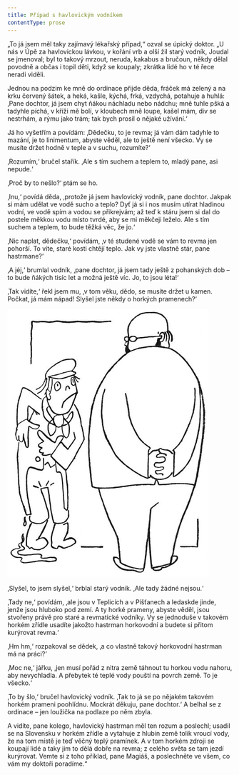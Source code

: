 ```yaml
---
title: Případ s havlovickým vodníkem
contentType: prose
---
```


„To já jsem měl taky zajímavý lékařský případ,“ ozval se úpický doktor. „U nás v Úpě za havlovickou lávkou, v kořání vrb a olší žil starý vodník, Joudal se jmenoval; byl to takový mrzout, neruda, kakabus a bručoun, někdy dělal povodně a občas i topil děti, když se koupaly; zkrátka lidé ho v té řece neradi viděli.

  

Jednou na podzim ke mně do ordinace přijde děda, fráček má zelený a na krku červený šátek, a heká, kašle, kýchá, frká, vzdychá, potahuje a huhlá: ‚Pane dochtor, já jsem chyt ňákou náchladu nebo nádchu; mně tuhle pšká a tadyhle píchá, v kříži mě bolí, v kloubech mně loupe, kašel mám, div se nestrhám, a rýmu jako trám; tak bych prosil o nějaké užívání.‘

Já ho vyšetřím a povídám: ‚Dědečku, to je revma; já vám dám tadyhle to mazání, je to linimentum, abyste věděl, ale to ještě není všecko. Vy se musíte držet hodně v teple a v suchu, rozumíte?‘

‚Rozumím,‘ bručel stařík. ‚Ale s tím suchem a teplem to, mladý pane, asi nepude.‘

‚Proč by to nešlo?‘ ptám se ho.

‚Inu,‘ povídá děda, ‚protože já jsem havlovický vodník, pane dochtor. Jakpak si mám udělat ve vodě sucho a teplo? Dyť já si i nos musím utírat hladinou vodní, ve vodě spím a vodou se přikrejvám; až teď k stáru jsem si dal do postele měkkou vodu místo tvrdé, aby se mi měkčeji leželo. Ale s tím suchem a teplem, to bude těžká věc, že jo.‘

‚Nic naplat, dědečku,‘ povídám, ‚v té studené vodě se vám to revma jen pohorší. To víte, staré kosti chtějí teplo. Jak vy jste vlastně stár, pane hastrmane?‘

‚A jéj,‘ brumlal vodník, ‚pane dochtor, já jsem tady ještě z pohanských dob – to bude ňákých tisíc let a možná ještě víc. Jo, to jsou léta!‘

‚Tak vidíte,‘ řekl jsem mu, ‚v tom věku, dědo, se musíte držet u kamen. Počkat, já mám nápad! Slyšel jste někdy o horkých pramenech?‘



![devatero_pohadek_056](./resources/devatero_pohadek_056.jpg)



‚Slyšel, to jsem slyšel,‘ brblal starý vodník. ‚Ale tady žádné nejsou.‘

‚Tady ne,‘ povídám, ‚ale jsou v Teplicích a v Píšťanech a ledaskde jinde, jenže jsou hluboko pod zemí. A ty horké prameny, abyste věděl, jsou stvořeny právě pro staré a revmatické vodníky. Vy se jednoduše v takovém horkém zřídle usadíte jakožto hastrman horkovodní a budete si přitom kurýrovat revma.‘

‚Hm hm,‘ rozpakoval se dědek, ‚a co vlastně takový horkovodní hastrman má na práci?‘

‚Moc ne,‘ jářku, ‚jen musí pořád z nitra země táhnout tu horkou vodu nahoru, aby nevychladla. A přebytek té teplé vody pouští na povrch země. To je všecko.‘

‚To by šlo,‘ bručel havlovický vodník. ‚Tak to já se po nějakém takovém horkém prameni poohlídnu. Mockrát děkuju, pane dochtor.‘ A belhal se z ordinace – jen loužička na podlaze po něm zbyla.

A vidíte, pane kolego, havlovický hastrman měl ten rozum a poslechl; usadil se na Slovensku v horkém zřídle a vytahuje z hlubin země tolik vroucí vody, že na tom místě je teď věčný teplý pramínek. A v tom horkém zdroji se koupají lidé a taky jim to dělá dobře na revma; z celého světa se tam jezdí kurýrovat. Vemte si z toho příklad, pane Magiáš, a poslechněte ve všem, co vám my doktoři poradíme.“
